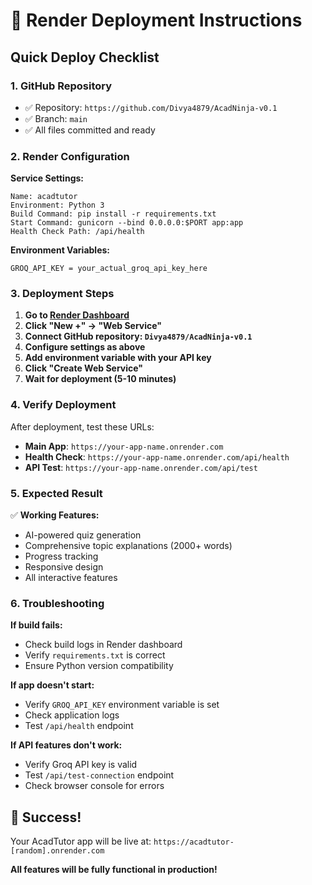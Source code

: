 # 🚀 Render Deployment Instructions

## Quick Deploy Checklist

### 1. GitHub Repository
- ✅ Repository: `https://github.com/Divya4879/AcadNinja-v0.1`
- ✅ Branch: `main`
- ✅ All files committed and ready

### 2. Render Configuration

**Service Settings:**
```
Name: acadtutor
Environment: Python 3
Build Command: pip install -r requirements.txt
Start Command: gunicorn --bind 0.0.0.0:$PORT app:app
Health Check Path: /api/health
```

**Environment Variables:**
```
GROQ_API_KEY = your_actual_groq_api_key_here
```

### 3. Deployment Steps

1. **Go to [Render Dashboard](https://dashboard.render.com)**
2. **Click "New +" → "Web Service"**
3. **Connect GitHub repository: `Divya4879/AcadNinja-v0.1`**
4. **Configure settings as above**
5. **Add environment variable with your API key**
6. **Click "Create Web Service"**
7. **Wait for deployment (5-10 minutes)**

### 4. Verify Deployment

After deployment, test these URLs:
- **Main App**: `https://your-app-name.onrender.com`
- **Health Check**: `https://your-app-name.onrender.com/api/health`
- **API Test**: `https://your-app-name.onrender.com/api/test`

### 5. Expected Result

✅ **Working Features:**
- AI-powered quiz generation
- Comprehensive topic explanations (2000+ words)
- Progress tracking
- Responsive design
- All interactive features

### 6. Troubleshooting

**If build fails:**
- Check build logs in Render dashboard
- Verify `requirements.txt` is correct
- Ensure Python version compatibility

**If app doesn't start:**
- Verify `GROQ_API_KEY` environment variable is set
- Check application logs
- Test `/api/health` endpoint

**If API features don't work:**
- Verify Groq API key is valid
- Test `/api/test-connection` endpoint
- Check browser console for errors

## 🎉 Success!

Your AcadTutor app will be live at:
`https://acadtutor-[random].onrender.com`

**All features will be fully functional in production!**
